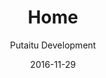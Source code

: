 ---
title: Home
footer: d27bd9b77239ed4ed6384199c0867d749f549842
meta:
    id: f8d133111ad5ddad52a465c47d7cdbef5923fc8d
    parentId: ""
    language: en
date: '2016-11-29'
author: 'Putaitu Development'
permalink: /
layout: sectionPage
---